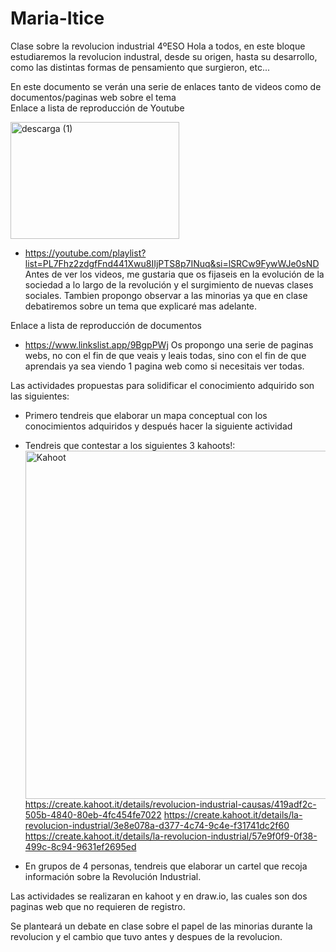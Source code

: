 # Maria-Itice
Clase sobre la revolucion industrial 4ºESO
Hola a todos, en este bloque estudiaremos la revolucion industral, desde su origen, hasta su desarrollo, como las distintas formas de pensamiento que surgieron, etc...

En este documento se verán una serie de enlaces tanto de videos como de documentos/paginas web sobre el tema  
  Enlace a lista de reproducción de Youtube
  
  <img width="270" height="187" alt="descarga (1)" src="https://github.com/user-attachments/assets/e889a821-7d3e-46e1-b1fa-6e6db46adf26" />
   
   - https://youtube.com/playlist?list=PL7Fhz2zdgfFnd441Xwu8IIjPTS8p7INuq&si=lSRCw9FywWJe0sND
  Antes de ver los videos, me gustaria que os fijaseis en la evolución de la sociedad a lo largo de la revolución y el surgimiento de nuevas clases sociales. Tambien    propongo observar a las minorias ya que en clase debatiremos sobre un tema que explicaré mas adelante.
   
   Enlace a lista de reproducción de documentos
   - https://www.linkslist.app/9BgpPWj
   Os propongo una serie de paginas webs, no con el fin de que veais y leais todas, sino con el fin de que aprendais ya sea viendo 1 pagina web como si necesitais ver    todas.

Las actividades propuestas para solidificar el conocimiento adquirido son las siguientes:
  - Primero tendreis que elaborar un mapa conceptual con los conocimientos adquiridos y después hacer la siguiente actividad
 
  - Tendreis que contestar a los siguientes 3 kahoots!:
    <img width="1000" height="557" alt="Kahoot" src="https://github.com/user-attachments/assets/16ddab77-6d8a-41cd-b7b2-a3746d37e5ad" />
      https://create.kahoot.it/details/revolucion-industrial-causas/419adf2c-505b-4840-80eb-4fc454fe7022
      https://create.kahoot.it/details/la-revolucion-industrial/3e8e078a-d377-4c74-9c4e-f31741dc2f60
      https://create.kahoot.it/details/la-revolucion-industrial/57e9f0f9-0f38-499c-8c94-9631ef2695ed

  - En grupos de 4 personas, tendreis que elaborar un cartel que recoja información sobre la Revolución Industrial.

Las actividades se realizaran en kahoot y en draw.io, las cuales son dos paginas web que no requieren de registro.

Se planteará un debate en clase sobre el papel de las minorias durante la revolucion y el cambio que tuvo antes y despues de la revolucion. 


